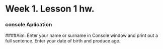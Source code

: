 # Week 1. Lesson 1 hw.
### console Aplication
####Aim: Enter your name or surname in Console window and print out a full sentence. Enter your date of birth and produce age.
